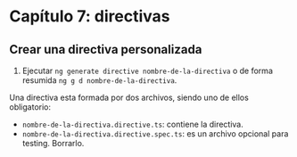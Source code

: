 # Capítulo 7: directivas

## Crear una directiva personalizada

1. Ejecutar `ng generate directive nombre-de-la-directiva` o de forma resumida `ng g d nombre-de-la-directiva`.

Una directiva esta formada por dos archivos, siendo uno de ellos obligatorio:

- `nombre-de-la-directiva.directive.ts`: contiene la directiva.
- `nombre-de-la-directiva.directive.spec.ts`: es un archivo opcional para testing. Borrarlo.
